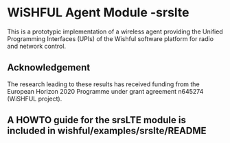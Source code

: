 WiSHFUL Agent Module -srslte
============================

This is a prototypic implementation of a wireless agent providing the Unified
Programming Interfaces (UPIs) of the Wishful software platform for
radio and network control.



## Acknowledgement

The research leading to these results has received funding from the European
Horizon 2020 Programme under grant agreement n645274 (WiSHFUL project).


## A HOWTO guide for the srsLTE module is included in wishful/examples/srslte/README ##




